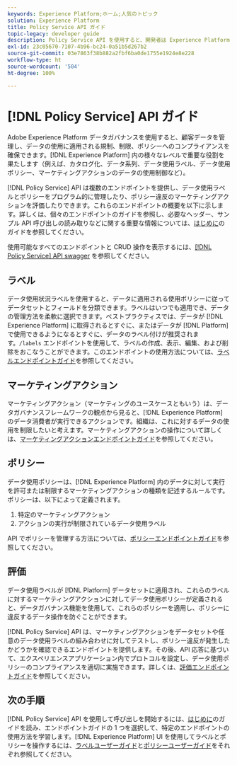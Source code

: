```yaml
---
keywords: Experience Platform;ホーム;人気のトピック
solution: Experience Platform
title: Policy Service API ガイド
topic-legacy: developer guide
description: Policy Service API を使用すると、開発者は Experience Platform でデータ使用ラベルとポリシーを管理できます。このガイドに従って、API を使用した主な操作の実行方法を学習します。
exl-id: 23c05670-7107-4b96-bc24-0a51b5d267b2
source-git-commit: 03e7863f38b882a2fbf6ba0de1755e1924e8e228
workflow-type: ht
source-wordcount: '504'
ht-degree: 100%

---
```


# [!DNL Policy Service] API ガイド

Adobe Experience Platform データガバナンスを使用すると、顧客データを管理し、データの使用に適用される規制、制限、ポリシーへのコンプライアンスを確保できます。[!DNL Experience Platform] 内の様々なレベルで重要な役割を果たします（例えば、カタログ化、データ系列、データ使用ラベル、データ使用ポリシー、マーケティングアクションのデータの使用制御など）。

[!DNL Policy Service] API は複数のエンドポイントを提供し、データ使用ラベルとポリシーをプログラム的に管理したり、ポリシー違反のマーケティングアクションを評価したりできます。これらのエンドポイントの概要を以下に示します。詳しくは、個々のエンドポイントのガイドを参照し、必要なヘッダー、サンプル API 呼び出しの読み取りなどに関する重要な情報については、[はじめに](./getting-started.md)のガイドを参照してください。

使用可能なすべてのエンドポイントと CRUD 操作を表示するには、[[!DNL Policy Service] API swagger](https://www.adobe.io/experience-platform-apis/references/policy-service/) を参照してください。

## ラベル

データ使用状況ラベルを使用すると、データに適用される使用ポリシーに従ってデータセットとフィールドを分類できます。ラベルはいつでも適用でき、データの管理方法を柔軟に選択できます。ベストプラクティスでは、データが [!DNL Experience Platform] に取得されるとすぐに、またはデータが [!DNL Platform] で使用できるようになるとすぐに、データのラベル付けが推奨されます。`/labels` エンドポイントを使用して、ラベルの作成、表示、編集、および削除をおこなうことができます。このエンドポイントの使用方法については、[ラベルエンドポイントガイド](./labels.md)を参照してください。

## マーケティングアクション

マーケティングアクション（マーケティングのユースケースともいう）は、データガバナンスフレームワークの観点から見ると、[!DNL Experience Platform] のデータ消費者が実行できるアクションです。組織は、これに対するデータの使用を制限したいと考えます。マーケティングアクションの操作について詳しくは、[マーケティングアクションエンドポイントガイド](./marketing-actions.md)を参照してください。

## ポリシー

データ使用ポリシーは、[!DNL Experience Platform] 内のデータに対して実行を許可または制限するマーケティングアクションの種類を記述するルールです。ポリシーは、以下によって定義されます。

1. 特定のマーケティングアクション
1. アクションの実行が制限されているデータ使用ラベル

API でポリシーを管理する方法については、[ポリシーエンドポイントガイド](./policies.md)を参照してください。

## 評価

データ使用ラベルが [!DNL Platform] データセットに適用され、これらのラベルに対するマーケティングアクションに対してデータ使用ポリシーが定義されると、データガバナンス機能を使用して、これらのポリシーを適用し、ポリシーに違反するデータ操作を防ぐことができます。

[!DNL Policy Service] API は、マーケティングアクションをデータセットや任意のデータ使用ラベルの組み合わせに対してテストし、ポリシー違反が発生したかどうかを確認できるエンドポイントを提供します。その後、API 応答に基づいて、エクスペリエンスアプリケーション内でプロトコルを設定し、データ使用ポリシーのコンプライアンスを適切に実施できます。詳しくは、[評価エンドポイントガイド](./evaluation.md)を参照してください。

## 次の手順

[!DNL Policy Service] API を使用して呼び出しを開始するには、[はじめに](./getting-started.md)のガイドを読み、エンドポイントガイドの 1 つを選択して、特定のエンドポイントの使用方法を学習します。[!DNL Experience Platform] UI を使用してラベルとポリシーを操作するには、[ラベルユーザーガイド](../labels/user-guide.md)と[ポリシーユーザーガイド](../policies/user-guide.md)をそれぞれ参照してください。
